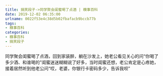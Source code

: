 ```yaml
---
title: 搞笑段子->同学聚会闺蜜喝了点酒 | 糗事百科
date: 2019-12-02 06:35:00
urlname: 0022f53e4c38d5b02fbafacb9bccb77b
tags: 
- 糗事百科
categories:
- 糗事百科
- 搞笑段子
---
```

同学聚会闺蜜喝了点酒，回到家装醉，躺在沙发上，她老公看见关心的问“你喝了多少酒、和谁喝的”闺蜜迷迷糊糊说了好多，当时闺蜜还想，老公肯定是心疼她，接着居然听到他老公问“哎，老婆，你银行卡密码多少，告诉我呗”


